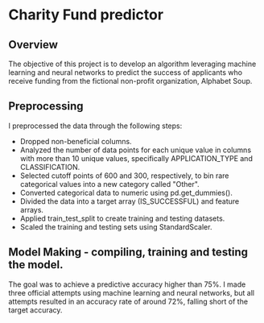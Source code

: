 # Charity Fund predictor 

## Overview
The objective of this project is to develop an algorithm leveraging machine learning and neural networks to predict the success of applicants who receive funding from the fictional non-profit organization, Alphabet Soup.
## Preprocessing
I preprocessed the data through the following steps:

* Dropped non-beneficial columns.
* Analyzed the number of data points for each unique value in columns with more than 10 unique values, specifically APPLICATION_TYPE and CLASSIFICATION.
* Selected cutoff points of 600 and 300, respectively, to bin rare categorical values into a new category called "Other".
* Converted categorical data to numeric using pd.get_dummies().
* Divided the data into a target array (IS_SUCCESSFUL) and feature arrays.
* Applied train_test_split to create training and testing datasets.
* Scaled the training and testing sets using StandardScaler.

## Model Making - compiling, training and testing the model.
The goal was to achieve a predictive accuracy higher than 75%. I made three official attempts using machine learning and neural networks, but all attempts resulted in an accuracy rate of around 72%, falling short of the target accuracy.







